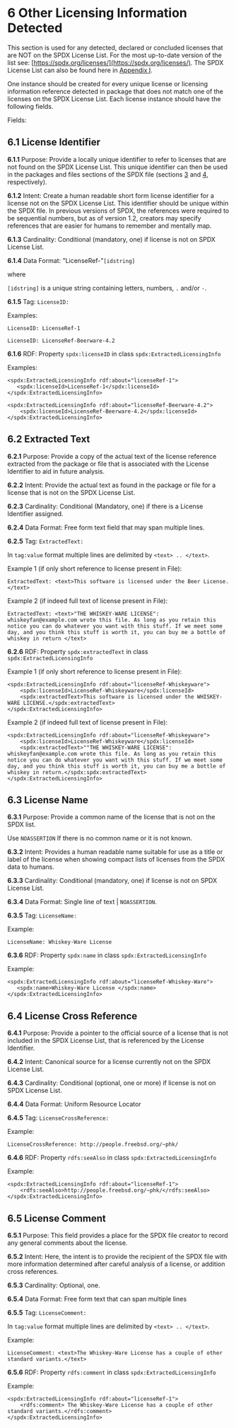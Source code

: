 # 6 Other Licensing Information Detected

This section is used for any detected, declared or concluded licenses that are NOT on the SPDX License List. For the most up-to-date version of the list see: [https://spdx.org/licenses/](https://spdx.org/licenses/). The SPDX License List can also be found here in [Appendix I](appendix-I-SPDX-license-list.md).

One instance should be created for every unique license or licensing information reference detected in package that does not match one of the licenses on the SPDX License List. Each license instance should have the following fields.

Fields:

## 6.1 License Identifier <a name="6.1"></a>

**6.1.1** Purpose: Provide a locally unique identifier to refer to licenses that are not found on the SPDX License List. This unique identifier can then be used in the packages and files sections of the SPDX file (sections [3](3-package-information.md) and [4](4-file-information.md), respectively).

**6.1.2** Intent: Create a human readable short form license identifier for a license not on the SPDX License List. This identifier should be unique within the SPDX file. In previous versions of SPDX, the references were required to be sequential numbers, but as of version 1.2, creators may specify references that are easier for humans to remember and mentally map.

**6.1.3** Cardinality: Conditional (mandatory, one) if license is not on SPDX License List.

**6.1.4** Data Format: "LicenseRef-"`[idstring]`

where

`[idstring]` is a unique string containing letters, numbers, `.` and/or `-`.

**6.1.5** Tag: `LicenseID:`

Examples:

```text
LicenseID: LicenseRef-1
```

```text
LicenseID: LicenseRef-Beerware-4.2
```

**6.1.6** RDF: Property `spdx:licenseID` in class `spdx:ExtractedLicensingInfo`

Examples:

```text
<spdx:ExtractedLicensingInfo rdf:about="licenseRef-1">
   <spdx:licenseId>LicenseRef-1</spdx:licenseId>
</spdx:ExtractedLicensingInfo>
```

```text
<spdx:ExtractedLicensingInfo rdf:about="licenseRef-Beerware-4.2">
    <spdx:licenseId>LicenseRef-Beerware-4.2</spdx:licenseId>
</spdx:ExtractedLicensingInfo>
```

## 6.2 Extracted Text <a name="6.2"></a>

**6.2.1** Purpose: Provide a copy of the actual text of the license reference extracted from the package or file that is associated with the License Identifier to aid in future analysis.

**6.2.2** Intent: Provide the actual text as found in the package or file for a license that is not on the SPDX License List.

**6.2.3** Cardinality: Conditional (Mandatory, one) if there is a License Identifier assigned.

**6.2.4** Data Format: Free form text field that may span multiple lines.

**6.2.5** Tag: `ExtractedText:`

In `tag:value` format multiple lines are delimited by `<text> .. </text>`.

Example 1 (if only short reference to license present in File):

```text
ExtractedText: <text>This software is licensed under the Beer License.</text>
```

Example 2 (if indeed full text of license present in File):

```text
ExtractedText: <text>"THE WHISKEY-WARE LICENSE": whiskeyfan@example.com wrote this file. As long as you retain this notice you can do whatever you want with this stuff. If we meet some day, and you think this stuff is worth it, you can buy me a bottle of whiskey in return </text>
```

**6.2.6** RDF: Property `spdx:extractedText` in class `spdx:ExtractedLicensingInfo`

Example 1 (if only short reference to license present in File):

```text
<spdx:ExtractedLicensingInfo rdf:about="licenseRef-Whiskeyware">
    <spdx:licenseId>LicenseRef-Whiskeyware</spdx:licenseId>
    <spdx:extractedText>This software is licensed under the WHISKEY-WARE LICENSE.</spdx:extractedText>
</spdx:ExtractedLicensingInfo>
```

Example 2 (if indeed full text of license present in File):

```text
<spdx:ExtractedLicensingInfo rdf:about="licenseRef-Whiskeyware">
    <spdx:licenseId>LicenseRef-Whiskeyware</spdx:licenseId>
    <spdx:extractedText>""THE WHISKEY-WARE LICENSE": whiskeyfan@example.com wrote this file. As long as you retain this notice you can do whatever you want with this stuff. If we meet some day, and you think this stuff is worth it, you can buy me a bottle of whiskey in return.</spdx:spdx:extractedText>
</spdx:ExtractedLicensingInfo>
```

## 6.3 License Name <a name="6.3"></a>

**6.3.1** Purpose: Provide a common name of the license that is not on the SPDX list.

Use `NOASSERTION` If there is no common name or it is not known.

**6.3.2** Intent: Provides a human readable name suitable for use as a title or label of the license when showing compact lists of licenses from the SPDX data to humans.

**6.3.3** Cardinality: Conditional (mandatory, one) if license is not on SPDX License List.

**6.3.4** Data Format: Single line of text | `NOASSERTION`.

**6.3.5** Tag: `LicenseName:`

Example:

```text
LicenseName: Whiskey-Ware License
```

**6.3.6** RDF: Property `spdx:name` in class `spdx:ExtractedLicensingInfo`

Example:

```text
<spdx:ExtractedLicensingInfo rdf:about="licenseRef-Whiskey-Ware">
   <spdx:name>Whiskey-Ware License </spdx:name>
</spdx:ExtractedLicensingInfo>
```

## 6.4 License Cross Reference <a name="6.4"></a>

**6.4.1** Purpose: Provide a pointer to the official source of a license that is not included in the SPDX License List, that is referenced by the License Identifier.

**6.4.2** Intent: Canonical source for a license currently not on the SPDX License List.

**6.4.3** Cardinality: Conditional (optional, one or more) if license is not on SPDX License List.

**6.4.4** Data Format: Uniform Resource Locator

**6.4.5** Tag: `LicenseCrossReference:`

Example:

```text
LicenseCrossReference: http://people.freebsd.org/~phk/
```

**6.4.6** RDF: Property `rdfs:seeAlso` in class `spdx:ExtractedLicensingInfo`

Example:

```text
<spdx:ExtractedLicensingInfo rdf:about="licenseRef-1">
    <rdfs:seeAlso>http://people.freebsd.org/~phk/</rdfs:seeAlso>
</spdx:ExtractedLicensingInfo>
```

## 6.5 License Comment <a name="6.5"></a>

**6.5.1** Purpose: This field provides a place for the SPDX file creator to record any general comments about the license.

**6.5.2** Intent: Here, the intent is to provide the recipient of the SPDX file with more information determined after careful analysis of a license, or addition cross references.

**6.5.3** Cardinality: Optional, one.

**6.5.4** Data Format: Free form text that can span multiple lines

**6.5.5** Tag: `LicenseComment:`

In `tag:value` format multiple lines are delimited by `<text> .. </text>`.

Example:

```text
LicenseComment: <text>The Whiskey-Ware License has a couple of other standard variants.</text>
```

**6.5.6** RDF: Property `rdfs:comment` in class `spdx:ExtractedLicensingInfo`

Example:

```text
<spdx:ExtractedLicensingInfo rdf:about="licenseRef-1">
    <rdfs:comment> The Whiskey-Ware License has a couple of other standard variants.</rdfs:comment>
</spdx:ExtractedLicensingInfo>
```
